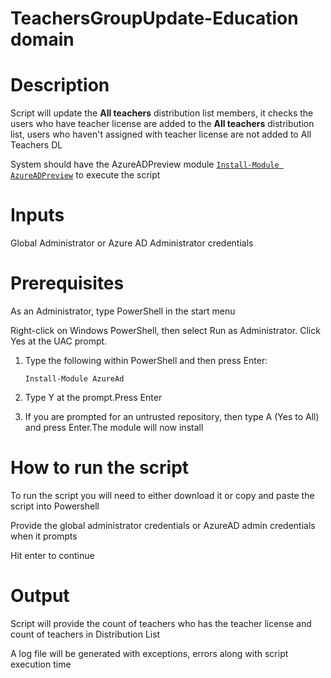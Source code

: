 # TeachersGroupUpdate-Education domain

# Description
Script will update the **All teachers** distribution list members, it checks the users who have teacher license are added to the **All teachers** distribution list, users who haven't assigned with teacher license are not added to All Teachers DL

System should have the AzureADPreview module [`Install-Module AzureADPreview`](https://docs.microsoft.com/en-us/powershell/azure/active-directory/install-adv2?view=azureadps-2.0-preview#installing-the-azure-ad-module) to execute the script

# Inputs
Global Administrator or Azure AD Administrator credentials 

# Prerequisites
As an Administrator, type PowerShell in the start menu

Right-click on Windows PowerShell, then select Run as Administrator. Click Yes at the UAC prompt.
1.	Type the following within PowerShell and then press Enter:

     `Install-Module AzureAd`

2.	Type Y at the prompt.Press Enter

3.	If you are prompted for an untrusted repository, then type A (Yes to All) and press Enter.The module will now install

# How to run the script
To run the script you will need to either download it or copy and paste the script into Powershell

Provide the global administrator credentials or AzureAD admin credentials when it prompts

Hit enter to continue

# Output
Script will provide the count of teachers who has the teacher license and count of teachers in Distribution List

A log file will be generated with exceptions, errors along with script execution time
